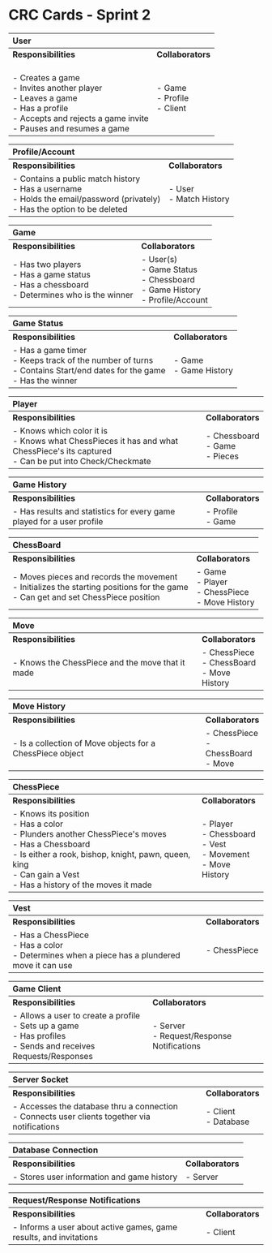 # CRC Cards - Sprint 2

| **User** | |
| :--- | :---
| **Responsibilities** | **Collaborators**
| <br> - Creates a game <br> - Invites another player <br> - Leaves a game <br> - Has a profile <br> - Accepts and rejects a game invite <br> - Pauses and resumes a game | - Game <br> - Profile <br> - Client

|**Profile/Account** | |
| :--- | :---
| **Responsibilities** | **Collaborators**
| - Contains a public match history <br> - Has a username <br> - Holds the email/password (privately) <br> -  Has the option to be deleted | - User <br> - Match History

|**Game** | |
| :--- | :---
| **Responsibilities** | **Collaborators**
| - Has two players <br> - Has a game status <br> - Has a chessboard <br> - Determines who is the winner | - User(s) <br> - Game Status <br>  - Chessboard <br> - Game History <br> - Profile/Account

|**Game Status** | |
| :--- | :---
| **Responsibilities** | **Collaborators**
| - Has a game timer <br> - Keeps track of the number of turns <br> - Contains Start/end dates for the game <br> - Has the winner | - Game <br> - Game History

|**Player** | |
| :--- | :---
| **Responsibilities** | **Collaborators**
| - Knows which color it is <br> - Knows what ChessPieces it has and  what ChessPiece's its captured <br> - Can be put into Check/Checkmate | - Chessboard <br> - Game <br> - Pieces

|**Game History** | |
| :--- | :---
| **Responsibilities** | **Collaborators**
| - Has results and statistics for every game played for a user profile | - Profile <br> - Game

|**ChessBoard** | |
| :--- | :---
| **Responsibilities** | **Collaborators**
| - Moves pieces and records the movement <br> - Initializes the starting positions for the game <br> - Can get and set ChessPiece position | - Game <br> - Player <br> - ChessPiece <br> - Move History

|**Move** | |
| :--- | :---
| **Responsibilities** | **Collaborators**
| - Knows the ChessPiece and the move that it made | - ChessPiece <br> - ChessBoard <br> - Move History

|**Move History** | |
| :--- | :---
| **Responsibilities** | **Collaborators**
| - Is a collection of Move objects for a ChessPiece object | - ChessPiece <br> - ChessBoard <br> - Move

|**ChessPiece** | |
| :--- | :---
| **Responsibilities** | **Collaborators**
| - Knows its position <br> - Has a color <br> - Plunders another ChessPiece's moves <br> - Has a Chessboard <br> - Is either a rook, bishop, knight, pawn, queen, king <br> - Can gain a Vest <br> - Has a history of the moves it made | - Player <br> - Chessboard <br> - Vest <br> - Movement <br> - Move History

|**Vest** | |
| :--- | :---
| **Responsibilities** | **Collaborators**
| - Has a ChessPiece <br> - Has a color <br> - Determines when a piece has a plundered move it can use | - ChessPiece

|**Game Client** | |
| :--- | :---
| **Responsibilities** | **Collaborators**
| - Allows a user to create a profile <br> - Sets up a game <br> - Has profiles <br> - Sends and receives Requests/Responses | - Server <br> - Request/Response Notifications

|**Server Socket** | |
| :--- | :---
| **Responsibilities** | **Collaborators**
| - Accesses the database thru a connection <br> - Connects user clients together via notifications | - Client <br> - Database

|**Database Connection** | |
| :--- | :---
| **Responsibilities** | **Collaborators**
| - Stores user information and game history | - Server

|**Request/Response Notifications** | |
| :--- | :---
| **Responsibilities** | **Collaborators**
| - Informs a user about active games, game results, and invitations | - Client

